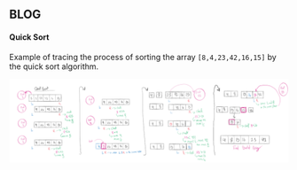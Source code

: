 ## BLOG
#### Quick Sort
Example of tracing the process of sorting the array `[8,4,23,42,16,15]` by the quick sort algorithm.

![quick-sort-blog](../assets/quick-sort-blog.png)
